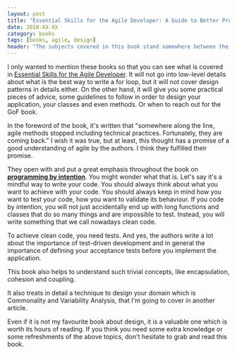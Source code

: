 ```yaml
---
layout: post
title: "Essential Skills for the Agile Developer: A Guide to Better Programming and Design by Alan Shalloway et al."
date: 2018-XX-XX
category: books
tags: [books, agile, design]
header: "The subjects covered in this book stand somewhere between the topics of <a href=\"https://amzn.to/2qSewxm\">Code Complete</a> and <a href=\"TO BE UPDATED\">Patterns of Enterprise Application Architecture</a>. Maybe if I wanted to compare it to another book I shall choose Clean Architecture. However, as I don't consider myself an authority to judge, I will not compare them."
---
```

I only wanted to mention these books so that you can see what is covered in [Essential Skills for the Agile Developer](https://amzn.to/2qSbnxo). It will not go into low-level details about what is the best way to write a for loop, but it will not cover design patterns in details either. On the other hand, it will give you some practical pieces of advice, some guidelines to follow in order to design your application, your classes and even methods. Or when to reach out for the GoF book.

In the foreword of the book, it's written that "somewhere along the line, agile methods stopped including technical practices. Fortunately, they are coming back." I wish it was true, but at least, this thought has a promise of a good understanding of agile by the authors. I think they fulfilled their promise.

They open with and put a great emphasis throughout the book on __[programming by intention](https://en.wikipedia.org/wiki/Intentional_programming)__. You might wonder what that is. Let's say it's a mindful way to write your code. You should always think about what you want to achieve with your code. You should always keep in mind how you want to test your code, how you want to validate its behaviour. If you code by intention, you will not just accidentally end up with long functions and classes that do so many things and are impossible to test. Instead, you will write something that we call nowadays clean code.

To achieve clean code, you need tests. And yes, the authors write a lot about the importance of test-driven development and in general the importance of defining your acceptance tests before you implement the application.

This book also helps to understand such trivial concepts, like encapsulation, cohesion and coupling.

It also treats in detail a technique to design your domain which is Commonality and Variability Analysis, that I'm going to cover in another article.

Even if it is not my favourite book about design, it is a valuable one which is worth its hours of reading. If you think you need some extra knowledge or some refreshments of the above topics, don't hesitate to grab and read this book.
